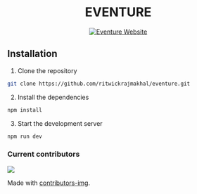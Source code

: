 <h1 align="center">
	EVENTURE
	<br>
</h1>

<div align="center">
    <a href="https://www.mindsdb.com/"><img src="https://img.shields.io/website?url=https://eventure-ten.vercel.app/" alt="Eventure Website"></a>
</div>

## Installation <a name="Installation"></a>

1. Clone the repository

```bash
git clone https://github.com/ritwickrajmakhal/eventure.git
```

2. Install the dependencies

```bash
npm install
```

3. Start the development server

```bash
npm run dev
```

### Current contributors <a name="Current contributors"></a>

<a href="https://github.com/ritwickrajmakhal/eventure/graphs/contributors">
  <img src="https://contributors-img.web.app/image?repo=ritwickrajmakhal/eventure" />
</a>

Made with [contributors-img](https://contributors-img.web.app).
